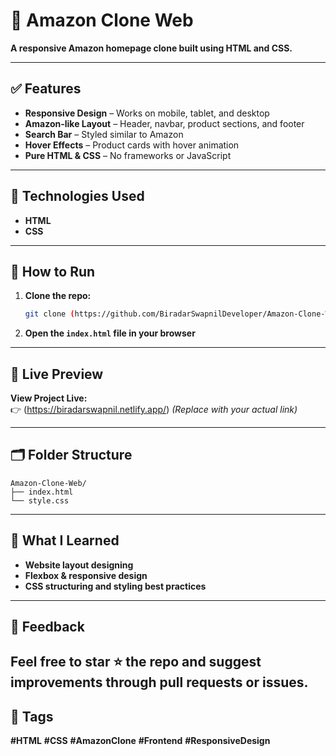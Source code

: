 # 🛒 Amazon Clone Web

**A responsive Amazon homepage clone built using HTML and CSS.**

---

## ✅ Features

- **Responsive Design** – Works on mobile, tablet, and desktop  
- **Amazon-like Layout** – Header, navbar, product sections, and footer  
- **Search Bar** – Styled similar to Amazon  
- **Hover Effects** – Product cards with hover animation  
- **Pure HTML & CSS** – No frameworks or JavaScript  

---

## 🧰 Technologies Used

- **HTML**  
- **CSS**

---

## 🚀 How to Run

1. **Clone the repo:**
   ```bash
   git clone (https://github.com/BiradarSwapnilDeveloper/Amazon-Clone-Web/tree/main)
   ```

2. **Open the `index.html` file in your browser**

---

## 🔗 Live Preview

**View Project Live:**  
👉 (https://biradarswapnil.netlify.app/)
*(Replace with your actual link)*

---

## 🗂 Folder Structure

```
Amazon-Clone-Web/
├── index.html
└── style.css
```

---

## 🧠 What I Learned

- **Website layout designing**  
- **Flexbox & responsive design**  
- **CSS structuring and styling best practices**

---

## 💬 Feedback

Feel free to **star** ⭐ the repo and **suggest improvements** through pull requests or issues.  
---

## 📌 Tags

**#HTML** **#CSS** **#AmazonClone** **#Frontend** **#ResponsiveDesign**
